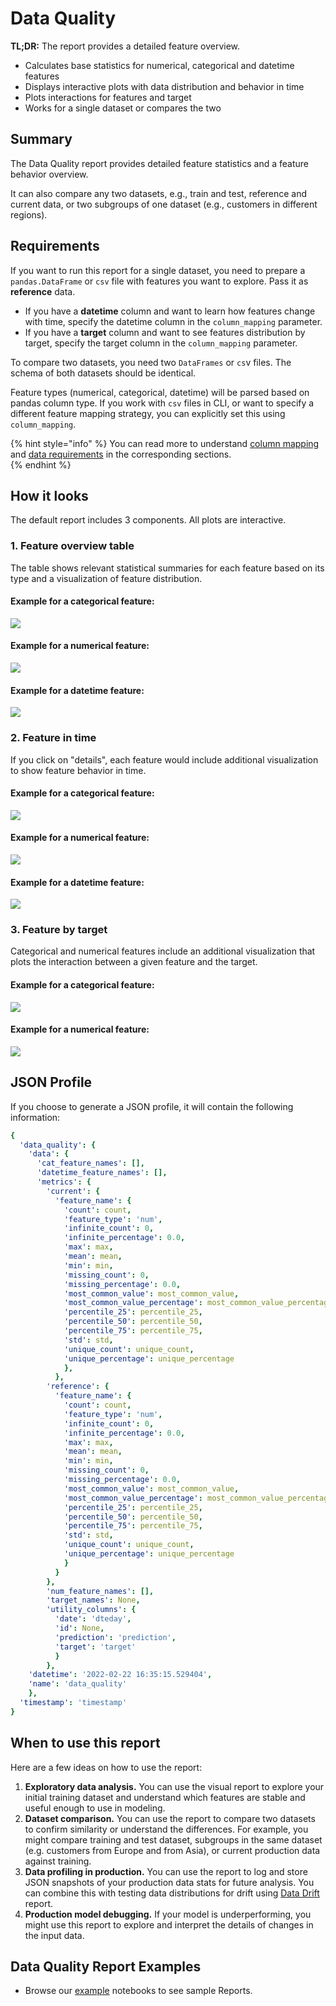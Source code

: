 # Data Quality

**TL;DR:** The report provides a detailed feature overview.

* Calculates base statistics for numerical, categorical and datetime features
* Displays interactive plots with data distribution and behavior in time
* Plots interactions for features and target
* Works for a single dataset or compares the two 

## Summary

The Data Quality report provides detailed feature statistics and a feature behavior overview. 

It can also compare any two datasets, e.g., train and test, reference and current data, or two subgroups of one dataset (e.g., customers in different regions).

## Requirements

If you want to run this report for a single dataset, you need to prepare a `pandas.DataFrame` or `csv` file with features you want to explore. Pass it as **reference** data.
* If you have a **datetime** column and want to learn how features change with time, specify the datetime column in the `column_mapping` parameter.
* If you have a **target** column and want to see features distribution by target, specify the target column in the `column_mapping` parameter. 

To compare two datasets, you need two `DataFrames` or `cs`v files. The schema of both datasets should be identical.

Feature types (numerical, categorical, datetime) will be parsed based on pandas column type. If you work with `csv` files in CLI, or want to specify a different feature mapping strategy, you can explicitly set this using `column_mapping`.

{% hint style="info" %}
You can read more to understand [column mapping](../dashboards/column_mapping.md) and [data requirements](../dashboards/data_requirements.md) in the corresponding sections.  
{% endhint %}

## How it looks

The default report includes 3 components. All plots are interactive.

### 1. Feature overview table

The table shows relevant statistical summaries for each feature based on its type and a visualization of feature distribution. 

#### Example for a categorical feature:

![](../.gitbook/assets/reports_data_quality_overview_cat.png)

#### Example for a numerical feature:

![](../.gitbook/assets/reports_data_quality_overview_num.png)

#### Example for a datetime feature:

![](../.gitbook/assets/reports_data_quality_overview_datetime.png)

### 2. Feature in time

If you click on "details", each feature would include additional visualization to show feature behavior in time.

#### Example for a categorical feature:

![](../.gitbook/assets/reports_data_quality_in_time_cat.png)

#### Example for a numerical feature:

![](../.gitbook/assets/reports_data_quality_in_time_num.png)

#### Example for a datetime feature:

![](../.gitbook/assets/reports_data_quality_in_time_datetime.png)

### 3. Feature by target 

Categorical and numerical features include an additional visualization that plots the interaction between a given feature and the target. 

#### Example for a categorical feature:

![](../.gitbook/assets/reports_data_quality_by_target_cat.png)

#### Example for a numerical feature:

![](../.gitbook/assets/reports_data_quality_by_target_num.png)

## JSON Profile

If you choose to generate a JSON profile, it will contain the following information:

```yaml
{
  'data_quality': {
    'data': {
      'cat_feature_names': [],
      'datetime_feature_names': [],
      'metrics': {
        'current': {
          'feature_name': {
            'count': count,
            'feature_type': 'num',
            'infinite_count': 0,
            'infinite_percentage': 0.0,
            'max': max,
            'mean': mean,
            'min': min,
            'missing_count': 0,
            'missing_percentage': 0.0,
            'most_common_value': most_common_value,
            'most_common_value_percentage': most_common_value_percentage,
            'percentile_25': percentile_25,
            'percentile_50': percentile_50,
            'percentile_75': percentile_75,
            'std': std,
            'unique_count': unique_count,
            'unique_percentage': unique_percentage
            },
          },
        'reference': {
          'feature_name': {
            'count': count,
            'feature_type': 'num',
            'infinite_count': 0,
            'infinite_percentage': 0.0,
            'max': max,
            'mean': mean,
            'min': min,
            'missing_count': 0,
            'missing_percentage': 0.0,
            'most_common_value': most_common_value,
            'most_common_value_percentage': most_common_value_percentage,
            'percentile_25': percentile_25,
            'percentile_50': percentile_50,
            'percentile_75': percentile_75,
            'std': std,
            'unique_count': unique_count,
            'unique_percentage': unique_percentage
            }
          }
        },
        'num_feature_names': [],
        'target_names': None,
        'utility_columns': {
          'date': 'dteday',
          'id': None,
          'prediction': 'prediction',
          'target': 'target'
          }
        },
    'datetime': '2022-02-22 16:35:15.529404',
    'name': 'data_quality'
    },
  'timestamp': 'timestamp'
}
```
## When to use this report

Here are a few ideas on how to use the report:

1. **Exploratory data analysis.** You can use the visual report to explore your initial training dataset and understand which features are stable and useful enough to use in modeling. 
2. **Dataset comparison.** You can use the report to compare two datasets to confirm similarity or understand the differences. For example, you might compare training and test dataset, subgroups in the same dataset (e.g. customers from Europe and from Asia), or current production data against training.
3. **Data profiling in production.** You can use the report to log and store JSON snapshots of your production data stats for future analysis. You can combine this with testing data distributions for drift using [Data Drift](data-drift.md) report.    
4. **Production model debugging.** If your model is underperforming, you might use this report to explore and interpret the details of changes in the input data.

## Data Quality Report Examples

* Browse our [example](../get-started/examples.md) notebooks to see sample Reports.
